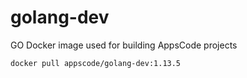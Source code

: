 # golang-dev

GO Docker image used for building AppsCode projects

```console
docker pull appscode/golang-dev:1.13.5
```
